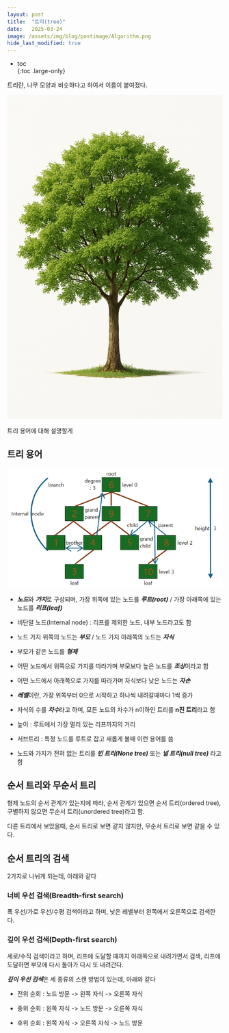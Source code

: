 ```yaml
---
layout: post
title:  "트리(tree)"
date:   2025-03-24
image: /assets/img/blog/postimage/Algorithm.png
hide_last_modified: true
---
```


* toc  
{:toc .large-only}

트리란, 나무 모양과 비슷하다고 하여서 이름이 붙여졌다.

![나무](/assets/img/blog/computerscience/나무.png)

트리 용어에 대해 설명할게

## 트리 용어

![트리용어](/assets/img/blog/computerscience/트리용어.png)

- ***노드***와 ***가지***로 구성되며, 가장 위쪽에 있는 노드를 ***루트(root)*** / 가장 아래쪽에 있는 노드를 ***리프(leaf)***

- 비단말 노드(Internal node) : 리프를 제외한 노드, 내부 노드라고도 함

- 노드 가지 위쪽의 노드는 ***부모*** / 노드 가지 아래쪽의 노드는 ***자식***

- 부모가 같은 노드를 ***형제***

- 어떤 노드에서 위쪽으로 가지를 따라가며 부모보다 높은 노드를 ***조상***이라고 함

- 어떤 노드에서 아래쪽으로 가지를 따라가며 자식보다 낮은 노드는 ***자손***

- ***레벨***이란, 가장 위쪽부터 0으로 시작하고 하나씩 내려갈때마다 1씩 증가

- 자식의 수를 ***차수***라고 하며, 모든 노드의 차수가 n이하인 트리를 **n진 트리**라고 함

- 높이 : 루트에서 가장 멀리 있는 리프까지의 거리

- 서브트리 : 특정 노드를 루트로 잡고 새롭게 볼때 이런 용어를 씀

- 노드와 가지가 전혀 없는 트리를 ***빈 트리(None tree)*** 또는 ***널 트리(null tree)*** 라고 함

## 순서 트리와 무순서 트리

형제 노드의 순서 관계가 있는지에 따라, 순서 관계가 있으면 순서 트리(ordered tree), 구별하지 않으면 무순서 트리(unordered tree)라고 함.

다른 트리에서 보았을때, 순서 트리로 보면 같지 않지만, 무순서 트리로 보면 같을 수 있다.


## 순서 트리의 검색

2가지로 나뉘게 되는데, 아래와 같다

### 너비 우선 검색(Breadth-first search)

폭 우선/가로 우선/수평 검색이라고 하며, 낮은 레벨부터 왼쪽에서 오른쪽으로 검색한다. 

### 깊이 우선 검색(Depth-first search)

세로/수직 검색이라고 하며, 리프에 도달할 때까지 아래쪽으로 내려가면서 검색, 리프에 도달하면 부모에 다시 돌아가 다시 또 내려간다.

***깊이 우선 검색***은 세 종류의 스캔 방법이 있는데, 아래와 같다

- 전위 순회 : 노드 방문 -> 왼쪽 자식 -> 오른쪽 자식

- 중위 순회 : 왼쪽 자식 -> 노드 방문 -> 오른쪽 자식

- 후위 순회 : 왼쪽 자식 -> 오른쪽 자식 -> 노드 방문